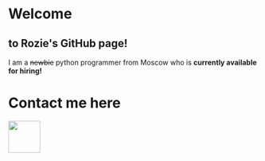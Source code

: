 # Welcome
## to Rozie's GitHub page!
I am a ~~newbie~~ python programmer from Moscow who is **currently available for hiring!**

<!---
## Here are some of my statistics:
[![Rozie's GitHub stats](https://github-readme-stats.vercel.app/api?username=RoziePlaysPython)](https://github.com/anuraghazra/github-readme-stats)
-->
<!--START_SECTION:waka-->
<!--END_SECTION:waka-->

# <a name="contact">Contact me here</a>

[<img src="https://cdn.icon-icons.com/icons2/2201/PNG/512/telegram_logo_circle_icon_134012.png" width="64">](https://t.me/uwuashell)
